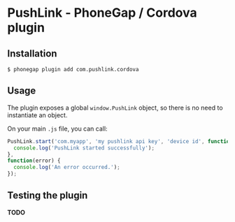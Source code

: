# PushLink - PhoneGap / Cordova plugin

## Installation

```
$ phonegap plugin add com.pushlink.cordova
```
## Usage

The plugin exposes a global `window.PushLink` object, so there is no need to instantiate an object.

On your main `.js` file, you can call:

```javascript
PushLink.start('com.myapp', 'my pushlink api key', 'device id', function() {
  console.log('PushLink started successfully');
},
function(error) {
  console.log('An error occurred.');
});
```

## Testing the plugin

**TODO**

